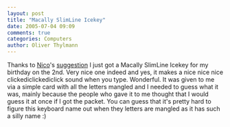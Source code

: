```yaml
---
layout: post
title: "Macally SlimLine Icekey"
date: 2005-07-04 09:09
comments: true
categories: Computers
author: Oliver Thylmann
---
```




Thanks to [Nico](http://lumma.de)'s [suggestion](http://lumma.de/eintrag.php?id=1058) I just got a Macally SlimLine Icekey for my birthday on the 2nd. Very nice one indeed and yes, it makes a nice nice nice clickediclickediclick sound when you type. Wonderful. It was given to me via a simple card with all the letters mangled and I needed to guess what it was, mainly because the people who gave it to me thought that I would guess it at once if I got the packet. You can guess that it's pretty hard to figure this keyboard name out when they letters are mangled as it has such a silly name :)


